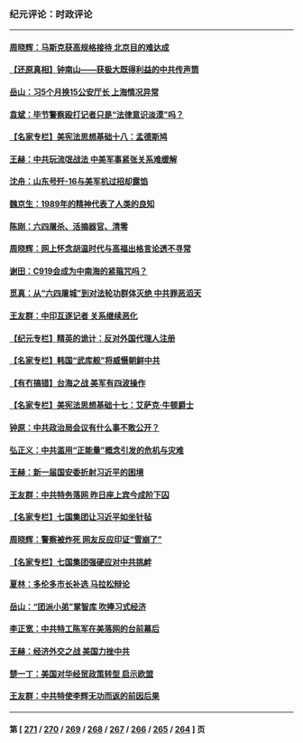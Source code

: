 ### 纪元评论：时政评论
---
#### [周晓辉：马斯克获高规格接待 北京目的难达成](../../pages/nsc1025/n14008994.md) 
#### [【还原真相】钟南山——获极大既得利益的中共传声筒](../../pages/nsc1025/n14008945.md) 
#### [岳山：习5个月换15公安厅长 上海情况异常](../../pages/nsc1025/n14008756.md) 
#### [袁斌：毕节警察殴打记者只是“法律意识淡漠”吗？](../../pages/nsc1025/n14008706.md) 
#### [【名家专栏】美宪法思想基础十八：孟德斯鸠](../../pages/nsc1025/n14007383.md) 
#### [王赫：中共玩流氓战法 中美军事紧张关系难缓解](../../pages/nsc1025/n14008446.md) 
#### [沈舟：山东号歼-16与美军机过招却露馅](../../pages/nsc1025/n14008448.md) 
#### [魏京生：1989年的精神代表了人类的良知](../../pages/nsc1025/n14008489.md) 
#### [陈刚：六四屠杀、活摘器官、清零](../../pages/nsc1025/n14008418.md) 
#### [周晓辉：网上怀念胡温时代与高福出格言论透不寻常](../../pages/nsc1025/n14008318.md) 
#### [谢田：C919会成为中南海的紧箍咒吗？](../../pages/nsc1025/n14008260.md) 
#### [觅真：从“六四屠城”到对法轮功群体灭绝 中共罪恶滔天](../../pages/nsc1025/n14007938.md) 
#### [王友群：中印互逐记者 关系继续恶化](../../pages/nsc1025/n14007657.md) 
#### [【纪元专栏】精英的诡计：反对外国代理人注册](../../pages/nsc1025/n14007619.md) 
#### [【名家专栏】韩国“武库舰”将威慑朝鲜中共](../../pages/nsc1025/n14007369.md) 
#### [【有冇搞错】台海之战 美军有四波操作](../../pages/nsc1025/n14006828.md) 
#### [【名家专栏】美宪法思想基础十七：艾萨克‧牛顿爵士](../../pages/nsc1025/n14005024.md) 
#### [钟原：中共政治局会议有什么事不敢公开？](../../pages/nsc1025/n14006988.md) 
#### [弘正义：中共滥用“正能量”概念引发的危机与灾难](../../pages/nsc1025/n14007089.md) 
#### [王赫：新一届国安委折射习近平的困境](../../pages/nsc1025/n14006984.md) 
#### [王友群：中共特务落网 昨日座上宾今成阶下囚](../../pages/nsc1025/n14006884.md) 
#### [【名家专栏】七国集团让习近平如坐针毡](../../pages/nsc1025/n14006699.md) 
#### [周晓辉：警察被炸死 网友反应印证“雪崩了”](../../pages/nsc1025/n14006713.md) 
#### [【名家专栏】七国集团强硬应对中共挑衅](../../pages/nsc1025/n14006625.md) 
#### [夏林：多伦多市长补选 马拉松辩论](../../pages/nsc1025/n14006826.md) 
#### [岳山：“团派小弟”掌智库 吹捧习式经济](../../pages/nsc1025/n14006622.md) 
#### [李正宽：中共特工陈军在美落网的台前幕后](../../pages/nsc1025/n14006346.md) 
#### [王赫：经济外交之战 美国力挫中共](../../pages/nsc1025/n14006195.md) 
#### [楚一丁：美国对华经贸政策转型 启示欧盟](../../pages/nsc1025/n14005464.md) 
#### [王友群：中共特使李辉无功而返的前因后果](../../pages/nsc1025/n14006197.md) 

---
#### 第 [ [271](./271.md) / [270](./270.md) / [269](./269.md) / [268](./268.md) / [267](./267.md) / [266](./266.md) / [265](./265.md) / [264](./264.md) ] 页

